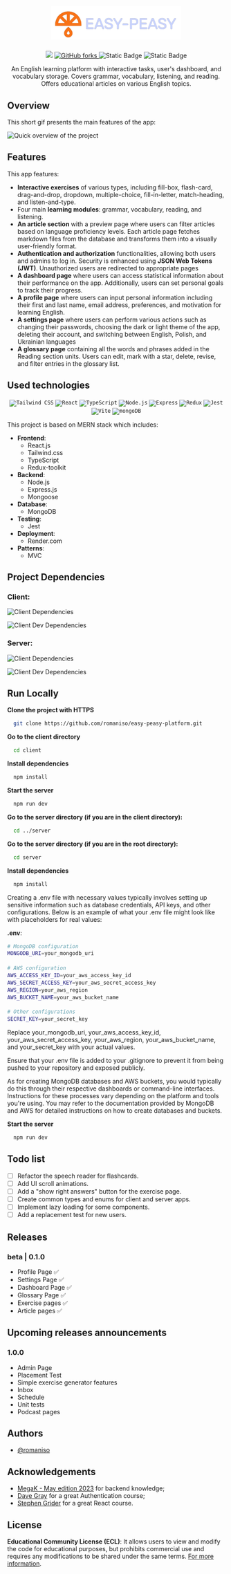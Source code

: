 <h1 align="center">
  <a href="http://www.easypeasy-lang.com"><img src="./client/src/assets/images/logo.png" alt="Easy-peasy lang logo" width="300"></a>
</h1>
<p align="center">
  <a href="https://github.com/romaniso/easy-peasy-platform/stargazers"><img src="https://img.shields.io/github/stars/romaniso/easy-peasy-platform.svg?style=social"></a>
  <a href="https://github.com/romaniso/easy-peasy-platform/network/members"><img alt="GitHub forks" src="https://img.shields.io/github/forks/romaniso/easy-peasy-platform.svg?style=social">
   </a>
   <img alt="Static Badge" src="https://img.shields.io/badge/version-beta-orange">
   <img alt="Static Badge" src="https://img.shields.io/badge/license-ECL-%20%23a5b4fc">
</p>

<p align="center">
   An English learning platform with interactive tasks, user's dashboard, and vocabulary storage. Covers grammar, vocabulary, listening, and reading. Offers educational articles on various English topics.
</p>

## Overview

This short gif presents the main features of the app:

![Quick overview of the project](https://i.ibb.co/5h5Vd0B/ezgif-3-9b8626aaa2.gif)

<!--Additionally, if you would like to watch the complete overview video with voice description, you can
[go here](https://www.youtube.com).-->

## Features

This app features:

- **Interactive exercises** of various types, including fill-box, flash-card, drag-and-drop, dropdown, multiple-choice, fill-in-letter, match-heading, and listen-and-type.
- Four main **learning modules**: grammar, vocabulary, reading, and listening.
- **An article section** with a preview page where users can filter articles based on language proficiency levels. Each article page fetches markdown files from the database and transforms them into a visually user-friendly format.
- **Authentication and authorization** functionalities, allowing both users and admins to log in. Security is enhanced using **JSON Web Tokens (JWT)**. Unauthorized users are redirected to appropriate pages
- **A dashboard page** where users can access statistical information about their performance on the app. Additionally, users can set personal goals to track their progress.
- **A profile page** where users can input personal information including their first and last name, email address, preferences, and motivation for learning English.
- **A settings page** where users can perform various actions such as changing their passwords, choosing the dark or light theme of the app, deleting their account, and switching between English, Polish, and Ukrainian languages
- **A glossary page** containing all the words and phrases added in the Reading section units. Users can edit, mark with a star, delete, revise, and filter entries in the glossary list.

## Used technologies

<div align="center" style="margin-bottom: 10px">
	<code><img width="30" src="https://user-images.githubusercontent.com/25181517/202896760-337261ed-ee92-4979-84c4-d4b829c7355d.png" alt="Tailwind CSS" title="Tailwind CSS"/></code>
	<code><img width="30" src="https://user-images.githubusercontent.com/25181517/183897015-94a058a6-b86e-4e42-a37f-bf92061753e5.png" alt="React" title="React"/></code>
	<code><img width="30" src="https://user-images.githubusercontent.com/25181517/183890598-19a0ac2d-e88a-4005-a8df-1ee36782fde1.png" alt="TypeScript" title="TypeScript"/></code>
	<code><img width="30" src="https://user-images.githubusercontent.com/25181517/183568594-85e280a7-0d7e-4d1a-9028-c8c2209e073c.png" alt="Node.js" title="Node.js"/></code>
	<code><img width="30" src="https://user-images.githubusercontent.com/25181517/183859966-a3462d8d-1bc7-4880-b353-e2cbed900ed6.png" alt="Express" title="Express"/></code>
	<code><img width="30" src="https://user-images.githubusercontent.com/25181517/187896150-cc1dcb12-d490-445c-8e4d-1275cd2388d6.png" alt="Redux" title="Redux"/></code>
	<code><img width="30" src="https://user-images.githubusercontent.com/25181517/187955005-f4ca6f1a-e727-497b-b81b-93fb9726268e.png" alt="Jest" title="Jest"/></code>
	<code><img width="30" src="https://github-production-user-asset-6210df.s3.amazonaws.com/62091613/261395532-b40892ef-efb8-4b0e-a6b5-d1cfc2f3fc35.png" alt="Vite" title="Vite"/></code>
	<code><img width="30" src="https://user-images.githubusercontent.com/25181517/182884177-d48a8579-2cd0-447a-b9a6-ffc7cb02560e.png" alt="mongoDB" title="mongoDB"/></code>
</div>

This project is based on MERN stack which includes:

- **Frontend**:
  - React.js
  - Tailwind.css
  - TypeScript
  - Redux-toolkit
- **Backend**:
  - Node.js
  - Express.js
  - Mongoose
- **Database**:
  - MongoDB
- **Testing**:
  - Jest
- **Deployment**:
  - Render.com
- **Patterns**:
  - MVC

## Project Dependencies

### Client:

![Client Dependencies](https://i.ibb.co/NNbXrGY/client-dep.png)

![Client Dev Dependencies](https://i.ibb.co/Jsqt7Sw/client-devdep.png)

### Server:

![Client Dependencies](https://i.ibb.co/Jj7YbKM/server-dep.png)

![Client Dev Dependencies](https://i.ibb.co/BCcD9fg/server-devdep.png)

## Run Locally

**Clone the project with HTTPS**

```bash
  git clone https://github.com/romaniso/easy-peasy-platform.git
```

**Go to the client directory**

```bash
  cd client
```

**Install dependencies**

```bash
  npm install
```

**Start the server**

```bash
  npm run dev
```

**Go to the server directory (if you are in the client directory):**

```bash
  cd ../server
```

**Go to the server directory (if you are in the root directory):**

```bash
  cd server
```

**Install dependencies**

```bash
  npm install
```

Creating a .env file with necessary values typically involves setting up sensitive information such as database credentials, API keys, and other configurations. Below is an example of what your .env file might look like with placeholders for real values:

**.env**:

```bash
# MongoDB configuration
MONGODB_URI=your_mongodb_uri

# AWS configuration
AWS_ACCESS_KEY_ID=your_aws_access_key_id
AWS_SECRET_ACCESS_KEY=your_aws_secret_access_key
AWS_REGION=your_aws_region
AWS_BUCKET_NAME=your_aws_bucket_name

# Other configurations
SECRET_KEY=your_secret_key
```

Replace your_mongodb_uri, your_aws_access_key_id, your_aws_secret_access_key, your_aws_region, your_aws_bucket_name, and your_secret_key with your actual values.

Ensure that your .env file is added to your .gitignore to prevent it from being pushed to your repository and exposed publicly.

As for creating MongoDB databases and AWS buckets, you would typically do this through their respective dashboards or command-line interfaces. Instructions for these processes vary depending on the platform and tools you're using. You may refer to the documentation provided by MongoDB and AWS for detailed instructions on how to create databases and buckets.

**Start the server**

```bash
  npm run dev
```

## Todo list

- [ ] Refactor the speech reader for flashcards.
- [ ] Add UI scroll animations.
- [ ] Add a "show right answers" button for the exercise page.
- [ ] Create common types and enums for client and server apps.
- [ ] Implement lazy loading for some components.
- [ ] Add a replacement test for new users.

## Releases

### beta | 0.1.0

- Profile Page ✅
- Settings Page ✅
- Dashboard Page ✅
- Glossary Page ✅
- Exercise pages ✅
- Article pages ✅

## Upcoming releases announcements

### 1.0.0

- Admin Page
- Placement Test
- Simple exercise generator features
- Inbox
- Schedule
- Unit tests
- Podcast pages

## Authors

- [@romaniso](https://www.github.com/romaniso)

## Acknowledgements

- [MegaK - May edition 2023](https://www.megak.pl/) for backend knowledge;
- [Dave Gray](https://github.com/gitdagray) for a great Authentication course;
- [Stephen Grider](https://www.udemy.com/course/react-redux/) for a great React course.

## License

**Educational Community License (ECL)**: It allows users to view and modify the code for educational purposes, but prohibits commercial use and requires any modifications to be shared under the same terms.
[For more information](https://en.wikipedia.org/wiki/Educational_Community_License).
